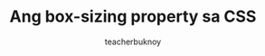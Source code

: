 ---
title: Ang box-sizing property sa CSS
banner:
  title: "Ang box-sizing property sa CSS"
  subtitle: CSS Basics
description: Alamin kung para saan ang CSS box-sizing property.
author: teacherbuknoy
syndication:
  - https://youtu.be/0orT3dMIUmc
  - https://www.tiktok.com/@antaresphdev/video/7385251284309249298
  - https://mas.to/@antaresphdev/112689931173475684
rssLink: https://www.tiktok.com/@antaresphdev/video/7385251284309249298
link: 
  label: Panoorin sa YouTube
  url: https://youtu.be/0orT3dMIUmc
video:
  filename: box-sizing.mp4
  captions: 
    - label: Filipino
      src: /assets/files/videos/box-sizing/box-sizing.vtt
      isDefault: true
cover:
  folder: box-sizing
  filename: box-sizing.jpg
  sizes: [300, 600, 900, 1200, 1440, 1920]
  formats: ['png', 'webp', 'avif']
  width: 1080
  height: 1920
tags:
  - css
type: short
---